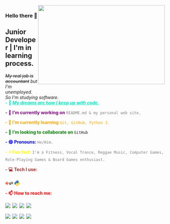 <img src="https://media.giphy.com/media/0FHJ363Octui8Emuul/giphy.gif" align="right" width="400" height="250">

### Hello there 👋
## Junior Developer | I'm in learning process.

*~~My real job is accountant~~ but I'm unemployed. <br/>
So I'm studying software. <br/>*
**<font color="whiteblack">- :battery: *<ins>My dreams are how I keep up with code.</ins> </font>*** <br/>

**<font color="purple">- 🔭 I’m currently working on** </font> <font color="grey">`README.md & my personal web site.` </font> <br/>

**<font color="orange">- 🌱 I’m currently learning** ```Git, GitHub, Python 3.``` </font> <br/>

**<font color="green">- 👯 I’m looking to collaborate on </font>** `GitHub`

**<font color="blue">- 😄 Pronouns: </font>** <font color="grey">`He/Him.` </font> <br/>

**<font color="yellow">- ⚡ Fun fact: </font>** <font color="grey">`I'm a Fitness, Vocal Trance, Reggae Music, Computer Games, Role-Playing Games & Board Games enthusiast.` </font> <br/>

**<font color="brown">- :computer: Tech I use: </font>**
<br/>
<br/>
[<img height="25" width="25" src="https://raw.githubusercontent.com/github/explore/80688e429a7d4ef2fca1e82350fe8e3517d3494d/topics/git/git.png" align="left">][git]
[<img height="25" width="25" src="https://raw.githubusercontent.com/github/explore/80688e429a7d4ef2fca1e82350fe8e3517d3494d/topics/python/python.png" align="left">][python]
<br/>
<br/>
**<font color="red">- 📫 How to reach me: </font>**
<br/>
<br/>
[<img  width="22" src="https://unpkg.com/simple-icons@v7/icons/linkedin.svg" align="left" />][linkedin]
[<img  width="22" src="https://unpkg.com/simple-icons@v7/icons/github.svg" align="left" />][github]
[<img  width="22" src="https://unpkg.com/simple-icons@v7/icons/stackoverflow.svg" align="left" />][stackoverflow]
[<img  width="22" src="https://unpkg.com/simple-icons@v7/icons/twitter.svg" align="left" />][twitter]
<br/>
<br/>
[<img  width="22" src="https://unpkg.com/simple-icons@v7/icons/youtube.svg" align="left" />][youtube]
[<img  width="22" src="https://unpkg.com/simple-icons@v7/icons/instagram.svg" align="left" />][instagram]
[<img  width="22" src="https://unpkg.com/simple-icons@v7/icons/facebook.svg" align="left" />][facebook]
[<img  width="22" src="https://unpkg.com/simple-icons@v7/icons/disqus.svg" align="left" />][disqus]
<br/>
<br/>



<!--
**MustafaTuncel/MustafaTuncel** is a ✨ _special_ ✨ repository because its `README.md` (this file) appears on your GitHub profile.

Here are some ideas to get you started:

- 🔭 I’m currently working on ...
- 🌱 I’m currently learning ...
- 👯 I’m looking to collaborate on ...
- 🤔 I’m looking for help with ...
- 💬 Ask me about ...
- 📫 How to reach me: ...
- 😄 Pronouns: ...
- ⚡ Fun fact: ...
-->





[linkedin]: https://www.linkedin.com/in/mustafatuncel93/
[github]: https://github.com/MustafaTuncel
[stackoverflow]: https://stackoverflow.com/users/20082069/
[twitter]: https://twitter.com/MustafaTuncel93/
[youtube]: mustafatuncel.1993@gmail.com
[instagram]: https://www.instagram.com/tncl.mustafa/
[facebook]: https://www.facebook.com/Mustafa.Tuncel.05/
[disqus]: https://disqus.com/by/StyleRelaps/

[git]: https://git-scm.com/
[python]: https://www.python.org/